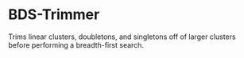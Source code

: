 # BDS-Trimmer
Trims linear clusters, doubletons, and singletons off of larger clusters before performing a breadth-first search.
